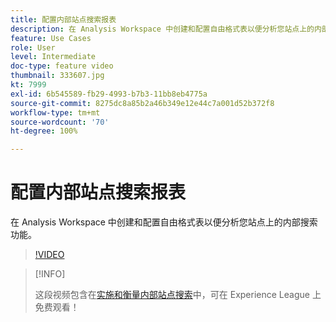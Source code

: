 ```yaml
---
title: 配置内部站点搜索报表
description: 在 Analysis Workspace 中创建和配置自由格式表以便分析您站点上的内部搜索功能。
feature: Use Cases
role: User
level: Intermediate
doc-type: feature video
thumbnail: 333607.jpg
kt: 7999
exl-id: 6b545589-fb29-4993-b7b3-11bb8eb4775a
source-git-commit: 8275dc8a85b2a46b349e12e44c7a001d52b372f8
workflow-type: tm+mt
source-wordcount: '70'
ht-degree: 100%

---
```


# 配置内部站点搜索报表

在 Analysis Workspace 中创建和配置自由格式表以便分析您站点上的内部搜索功能。

>[!VIDEO](https://video.tv.adobe.com/v/333607/?quality=12&learn=on)

>[!INFO]
>
> 这段视频包含在[实施和衡量内部站点搜索](https://experienceleague.adobe.com/?recommended=Analytics-U-1-2021.1.search)中，可在 Experience League 上免费观看！